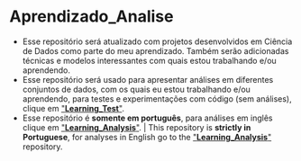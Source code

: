 # Aprendizado_Analise
- Esse repositório será atualizado com projetos desenvolvidos em Ciência de Dados como parte do meu aprendizado. Também serão adicionadas técnicas e modelos interessantes com quais estou trabalhando e/ou aprendendo.
- Esse repositório será usado para apresentar análises em diferentes conjuntos de dados, com os quais eu estou trabalhando e/ou aprendendo, para testes e experimentações com código (sem análises), clique em ["**Learning_Test**"](https://github.com/rfvianna/Learning_Analysis).
- Esse repositório é **somente em português**, para análises em inglês clique em ["**Learning_Analysis**"](https://github.com/rfvianna/Learning_Analysis). | This repository is **strictly in Portuguese**, for analyses in English go to the ["**Learning_Analysis**"](https://github.com/rfvianna/Learning_Analysis) repository.
